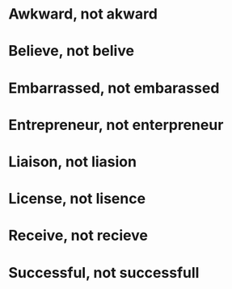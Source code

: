 # Awkward, not akward
# Believe, not belive
# Embarrassed, not embarassed
# Entrepreneur, not enterpreneur
# Liaison, not liasion
# License, not lisence
# Receive, not recieve
# Successful, not successfull
